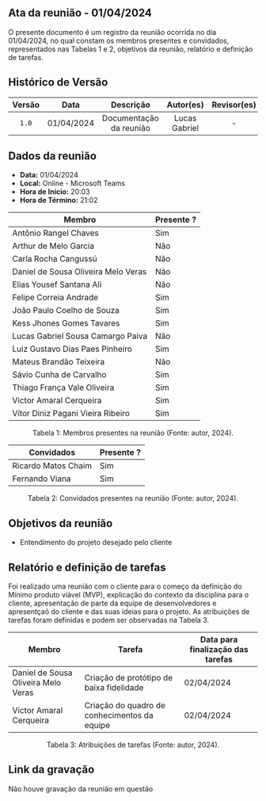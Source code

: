 ## Ata da reunião - 01/04/2024

O presente documento é um registro da reunião ocorrida no dia 01/04/2024, no qual constam os membros presentes e convidados,
representados nas Tabelas 1 e 2, objetivos da reunião, relatório e definição de tarefas.</p>

## Histórico de Versão

| Versão |    Data    |        Descrição        |   Autor(es)   | Revisor(es) |
| :----: | :--------: | :---------------------: | :-----------: | :---------: |
| `1.0`  | 01/04/2024 | Documentação da reunião | Lucas Gabriel |      -      |

## Dados da reunião

- **Data:** 01/04/2024
- **Local:** Online - Microsoft Teams
- **Hora de Início:** 20:03
- **Hora de Término:** 21:02

| Membro                              | Presente ? |
| ----------------------------------- | ---------- |
| Antônio Rangel Chaves               | Sim        |
| Arthur de Melo Garcia               | Não        |
| Carla Rocha Cangussú                | Não        |
| Daniel de Sousa Oliveira Melo Veras | Não        |
| Elias Yousef Santana Ali            | Não        |
| Felipe Correia Andrade              | Sim        |
| João Paulo Coelho de Souza          | Sim        |
| Kess Jhones Gomes Tavares           | Sim        |
| Lucas Gabriel Sousa Camargo Paiva   | Não        |
| Luiz Gustavo Dias Paes Pinheiro     | Sim        |
| Mateus Brandão Teixeira             | Não        |
| Sávio Cunha de Carvalho             | Sim        |
| Thiago França Vale Oliveira         | Sim        |
| Victor Amaral Cerqueira             | Sim        |
| Vítor Diniz Pagani Vieira Ribeiro   | Sim        |

<div style="text-align: center">
<p> Tabela 1: Membros presentes na reunião (Fonte: autor, 2024). </p>
</div>

| Convidados          | Presente ? |
| ------------------- | ---------- |
| Ricardo Matos Chaim | Sim        |
| Fernando Viana      | Sim        |

<div style="text-align: center">
<p> Tabela 2: Convidados presentes na reunião (Fonte: autor, 2024). </p>
</div>

## Objetivos da reunião

- Entendimento do projeto desejado pelo cliente

## Relatório e definição de tarefas

Foi realizado uma reunião com o cliente para o começo da definição do Mínimo produto viável (MVP), explicação do contexto da disciplina para o cliente, apresentação de parte da equipe de desenvolvedores e apresentçaõ do cliente e das suas ideias para o projeto. As atribuições de tarefas foram definidas e podem ser observadas na Tabela 3.

| Membro                              | Tarefa                                       | Data para finalização das tarefas |
| ----------------------------------- | -------------------------------------------- | --------------------------------- |
| Daniel de Sousa Oliveira Melo Veras | Criação de protótipo de baixa fidelidade     | 02/04/2024                        |
| Victor Amaral Cerqueira             | Criação do quadro de conhecimentos da equipe | 02/04/2024                        |

<div style="text-align: center">
<p> Tabela 3: Atribuições de tarefas (Fonte: autor, 2024). </p>
</div>

## Link da gravação

Não houve gravação da reunião em questão